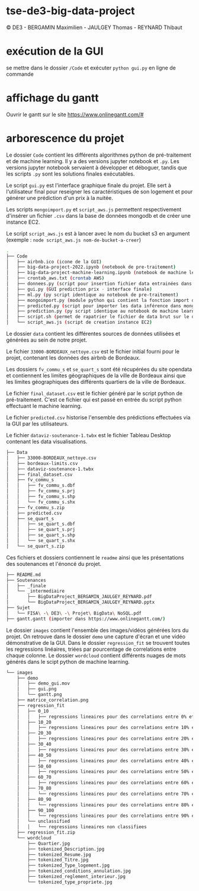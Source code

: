 # tse-de3-big-data-project
© DE3 - BERGAMIN Maximilien - JAULGEY Thomas - REYNARD Thibaut


# exécution de la GUI 
se mettre dans le dossier ```/Code```
et exécuter ```python gui.py``` en ligne de commande

# affichage du gantt
Ouvrir le gantt sur le site https://www.onlinegantt.com/#

# arborescence du projet
Le dossier ```Code``` contient les différents algorithmes python de pré-traitement et de machine learning.
Il y a des versions jupyter notebook et ```.py```. Les versions jupyter notebook servaient à développer et déboguer, tandis que les scripts ```.py``` sont les solutions finales exécutables.

Le script ```gui.py``` est l'interface graphique finale du projet. Elle sert à l'utilisateur final pour reseigner les caractéristiques de son logement et pour générer une prédiction d'un prix à la nuitée.

Les scripts ```mongoimport.py``` et ```script_aws.js``` permettent respectivement d'insérer un fichier ```.csv``` dans la base de données mongodb et de créer une instance EC2.

Le script ```script_aws.js``` est à lancer avec le nom du bucket s3 en argument (exemple : ```node script_aws.js nom-de-bucket-a-creer```)
```bash
.
├── Code
│   ├── airbnb.ico (icone de la GUI)
│   ├── big-data-project-2022.ipynb (notebook de pre-traitement)
│   ├── big-data-project-machine-learning.ipynb (notebook de machine learning)
│   ├── crontab_aws.txt (crontab AWS)
│   ├── donnees.py (script pour insertion fichier data entrainées dans la base mongodb)
│   ├── gui.py (GUI prediction prix - interface finale)
│   ├── ml.py (py script identique au notebook de pre-traitement)
│   ├── mongoimport.py (module python qui contient la fonction import dans mongodb)
│   ├── predicted.py (script pour importer les data inférence dans mongodb)
│   ├── prediction.py (py script identique au notebook de machine learning)
│   ├── script.sh (permet de rapatrier le fichier de data brut sur le data node hadoop et en ssh fait un scp dans un dossier instance EC2 AWS)
│   └── script_aws.js (script de creation instance EC2)
```

Le dossier ```data``` contient les différentes sources de données utilisées et générées au sein de notre projet. 

Le fichier ```33000-BORDEAUX_nettoye.csv``` est le fichier initial fourni pour le projet, contenant les données des airbnb de Bordeaux.

Les dossiers ```fv_commu_s``` et ```se_quart_s``` sont été récupérées du site opendata et contiennent les limites géographiques de la ville de Bordeaux ainsi que les limites géographiques des différents quartiers de la ville de Bordeaux.

Le fichier ```final_dataset.csv``` est le fichier généré par le script python de pré-traitement. C'est ce fichier qui est passé en entrée du script python effectuant le machine learning.

Le fichier ```predicted.csv``` historise l'ensemble des prédictions effectuées via la GUI par les utilisateurs.

Le fichier ```dataviz-soutenance-1.twbx``` est le fichier Tableau Desktop contenant les data visualisations.

```bash
├── Data
│   ├── 33000-BORDEAUX_nettoye.csv
│   ├── bordeaux-limits.csv
│   ├── dataviz-soutenance-1.twbx
│   ├── final_dataset.csv
│   ├── fv_commu_s
│   │   ├── fv_commu_s.dbf
│   │   ├── fv_commu_s.prj
│   │   ├── fv_commu_s.shp
│   │   └── fv_commu_s.shx
│   ├── fv_commu_s.zip
│   ├── predicted.csv
│   ├── se_quart_s
│   │   ├── se_quart_s.dbf
│   │   ├── se_quart_s.prj
│   │   ├── se_quart_s.shp
│   │   └── se_quart_s.shx
│   └── se_quart_s.zip
```

Ces fichiers et dossiers contiennent le ```readme``` ainsi que les présentations des soutenances et l'énoncé du projet.
```bash
├── README.md
├── Soutenances
│   ├── _finale
│   └── _intermediaire
│       ├── BigDataProject_BERGAMIN_JAULGEY_REYNARD.pdf
│       └── BigDataProject_BERGAMIN_JAULGEY_REYNARD.pptx
├── Sujet
│   └── FISA\ -\ DE3\ -\ Projet\ BigData\ NoSQL.pdf
├── gantt.gantt (importer dans https://www.onlinegantt.com/)
```

Le dossier ```images``` contient l'ensemble des images/vidéos générées lors du projet. On retrouve dans le dossier ```demo``` une capture d'écran et une vidéo démonstrative de la GUI. Dans le dossier ```regression_fit``` se trouvent toutes les regressions linéaires, triées par pourcentage de correlations entre chaque colonne. Le dossier ```wordcloud``` contient différents nuages de mots générés dans le scipt python de machine learning.
```bash
└── images
    ├── demo
    │   ├── demo_gui.mov
    │   ├── gui.png
    │   └── gantt.png
    ├── matrice_correlation.png
    ├── regression_fit
    │   ├── 0_10
    │   │   ├── regressions lineaires pour des correlations entre 0% et 10%
    │   ├── 10_20
    │   │   ├── regressions lineaires pour des correlations entre 10% et 20%
    │   ├── 20_30
    │   │   ├── regressions lineaires pour des correlations entre 20% et 30%
    │   ├── 30_40
    │   │   ├── regressions lineaires pour des correlations entre 30% et 40%
    │   ├── 40_50
    │   │   ├── regressions lineaires pour des correlations entre 40% et 50%
    │   ├── 50_60
    │   │   ├── regressions lineaires pour des correlations entre 50% et 60%
    │   ├── 60_70
    │   │   ├── regressions lineaires pour des correlations entre 60% et 70%
    │   ├── 70_80
    │   │   └── regressions lineaires pour des correlations entre 70% et 80%
    │   ├── 80_90
    │   │   └── regressions lineaires pour des correlations entre 80% et 90%
    │   ├── 90_100
    │   │   └── regressions lineaires pour des correlations entre 90% et 100%
    │   └── unclassified
    │   │   └── regressions lineaires non classifiees
    ├── regression_fit.zip
    └── wordcloud
        ├── Quartier.jpg
        ├── tokenized_Description.jpg
        ├── tokenized_Resume.jpg
        ├── tokenized_Titre.jpg
        ├── tokenized_Type_logement.jpg
        ├── tokenized_conditions_annulation.jpg
        ├── tokenized_reglement_interieur.jpg
        └── tokenized_type_propriete.jpg
```